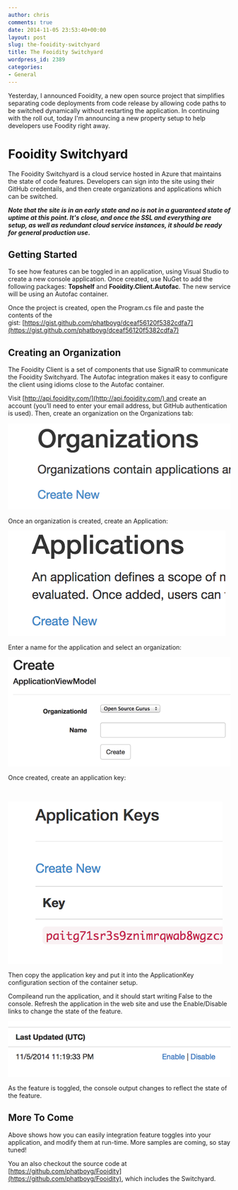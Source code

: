 ```yaml
---
author: chris
comments: true
date: 2014-11-05 23:53:40+00:00
layout: post
slug: the-fooidity-switchyard
title: The Fooidity Switchyard
wordpress_id: 2389
categories:
- General
---
```


Yesterday, I announced Fooidity, a new open source project that simplifies separating code deployments from code release by allowing code paths to be switched dynamically without restarting the application. In continuing with the roll out, today I'm announcing a new property setup to help developers use Foodity right away.




# Fooidity Switchyard




The Fooidity Switchyard is a cloud service hosted in Azure that maintains the state of code features. Developers can sign into the site using their GitHub credentails, and then create organizations and applications which can be switched.




**_Note that the site is in an early state and no is not in a guaranteed state of uptime at this point. It's close, and once the SSL and everything are setup, as well as redundant cloud service instances, it should be ready for general production use._**




## Getting Started




To see how features can be toggled in an application, using Visual Studio to create a new console application. Once created, use NuGet to add the following packages: **Topshelf** and **Fooidity.Client.Autofac**. The new service will be using an Autofac container.




Once the project is created, open the Program.cs file and paste the contents of the gist: [https://gist.github.com/phatboyg/dceaf56120f5382cdfa7](https://gist.github.com/phatboyg/dceaf56120f5382cdfa7)




## Creating an Organization




The Fooidity Client is a set of components that use SignalR to communicate the Fooidity Switchyard. The Autofac integration makes it easy to configure the client using idioms close to the Autofac container.




Visit [http://api.fooidity.com/](http://api.fooidity.com/) and create an account (you’ll need to enter your email address, but GitHub authentication is used). Then, create an organization on the Organizations tab:




![Create Organization](/images/uploads/2014/11/Create-Organization.png.png)




Once an organization is created, create an Application:




![Create Application](/images/uploads/2014/11/createApplication.png.png)




Enter a name for the application and select an organization:




![Create Application Form](/images/uploads/2014/11/CreateApplicationForm.png)




Once created, create an application key:




 




![Create Application Key](/images/uploads/2014/11/CreateApplicationKey.png)




Then copy the application key and put it into the ApplicationKey configuration section of the container setup.




Compileand run the application, and it should start writing False to the console. Refresh the application in the web site and use the Enable/Disable links to change the state of the feature.




![Toggle Feature](/images/uploads/2014/11/ToggleFeature.png)




As the feature is toggled, the console output changes to reflect the state of the feature.




## More To Come




Above shows how you can easily integration feature toggles into your application, and modify them at run-time. More samples are coming, so stay tuned!




You an also checkout the source code at [https://github.com/phatboyg/Fooidity](https://github.com/phatboyg/Fooidity), which includes the Switchyard.




 
